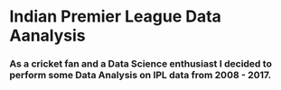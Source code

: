 # Indian Premier League Data Aanalysis

### As a cricket fan and a Data Science enthusiast I decided to perform some Data Analysis on IPL data from 2008 - 2017.
